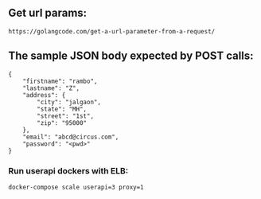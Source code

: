 ## Get url params: 
```
https://golangcode.com/get-a-url-parameter-from-a-request/
```
## The sample JSON body expected by POST calls:
```
{
	"firstname": "rambo",
	"lastname": "Z",
	"address": {
		"city": "jalgaon",
		"state": "MH",
		"street": "1st",
		"zip": "95000"
	},
	"email": "abcd@circus.com",
	"password": "<pwd>"
}
```
### Run userapi dockers with ELB:
```
docker-compose scale userapi=3 proxy=1
```
